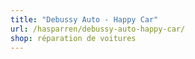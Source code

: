 ```yaml
---
title: "Debussy Auto - Happy Car"
url: /hasparren/debussy-auto-happy-car/
shop: réparation de voitures
---
```

